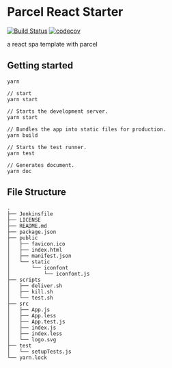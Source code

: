 # Parcel React Starter
[![Build Status](https://travis-ci.org/ThaddeusJiang/parcel-react-starter.svg?branch=master)](https://travis-ci.org/ThaddeusJiang/parcel-react-starter)
[![codecov](https://codecov.io/gh/ThaddeusJiang/parcel-react-starter/branch/master/graph/badge.svg)](https://codecov.io/gh/ThaddeusJiang/parcel-react-starter)

a react spa template with parcel

## Getting started
```
yarn

// start
yarn start
```

```
// Starts the development server.
yarn start

// Bundles the app into static files for production.
yarn build

// Starts the test runner.
yarn test

// Generates document.
yarn doc
```

## File Structure 
```
.
├── Jenkinsfile
├── LICENSE
├── README.md
├── package.json
├── public
│   ├── favicon.ico
│   ├── index.html
│   ├── manifest.json
│   └── static
│       └── iconfont
│           └── iconfont.js
├── scripts
│   ├── deliver.sh
│   ├── kill.sh
│   └── test.sh
├── src
│   ├── App.js
│   ├── App.less
│   ├── App.test.js
│   ├── index.js
│   ├── index.less
│   └── logo.svg
├── test
│   └── setupTests.js
└── yarn.lock
```
